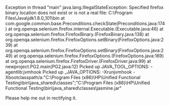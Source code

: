 Exception in thread "main" java.lang.IllegalStateException: Specified firefox binary location does not exist or is not a real file: C:\Program Files\Java\jdk1.8.0_101\bin
	at com.google.common.base.Preconditions.checkState(Preconditions.java:174)
	at org.openqa.selenium.firefox.internal.Executable.<init>(Executable.java:46)
	at org.openqa.selenium.firefox.FirefoxBinary.<init>(FirefoxBinary.java:138)
	at org.openqa.selenium.firefox.FirefoxOptions.setBinary(FirefoxOptions.java:239)
	at org.openqa.selenium.firefox.FirefoxOptions.setBinary(FirefoxOptions.java:249)
	at org.openqa.selenium.firefox.FirefoxOptions.<init>(FirefoxOptions.java:169)
	at org.openqa.selenium.firefox.FirefoxDriver.<init>(FirefoxDriver.java:99)
	at newproject.PG2.main(PG2.java:12)
Picked up JAVA_TOOL_OPTIONS: -agentlib:jvmhook
Picked up _JAVA_OPTIONS: -Xrunjvmhook -Xbootclasspath/a:"C:\Program Files (x86)\HP\Unified Functional Testing\bin\java_shared\classes";"C:\Program Files (x86)\HP\Unified Functional Testing\bin\java_shared\classes\jasmine.jar"




Please help me out in rectifying it.
